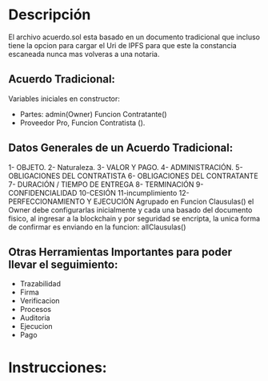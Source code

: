 # Descripción
El archivo acuerdo.sol esta basado en un documento tradicional que incluso tiene la opcion para cargar el Uri de IPFS para que este la constancia escaneada nunca mas volveras a una notaria.

## Acuerdo Tradicional:
Variables iniciales en constructor:
- Partes: admin(Owner) Funcion Contratante()
- Proveedor Pro, Funcion Contratista ().

## Datos Generales de un Acuerdo Tradicional:
1- OBJETO.
2- Naturaleza.
3- VALOR Y PAGO.
4- ADMINISTRACIÓN.
5- OBLIGACIONES DEL CONTRATISTA
6- OBLIGACIONES DEL CONTRATANTE
7- DURACIÓN / TIEMPO DE ENTREGA
8- TERMINACIÓN
9- CONFIDENCIALIDAD
10-CESIÓN
11-incumplimiento
12-PERFECCIONAMIENTO Y EJECUCIÓN
Agrupado en Funcion Clausulas() el Owner debe configurarlas inicialmente y cada una basado del documento fisico, al ingresar a la blockchain y por seguridad se encripta, la unica forma de confirmar es enviando en la funcion: allClausulas() 

## Otras Herramientas Importantes para poder llevar el seguimiento:
- Trazabilidad
- Firma
- Verificacion
- Procesos
- Auditoria
- Ejecucion
- Pago

# Instrucciones:
